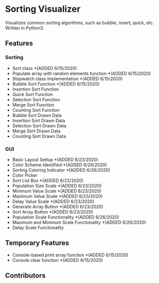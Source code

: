 # Sorting Visualizer

Visualizes common sorting algorithms, such as bubble, insert, quick, etc. Written in Python3.

## Features
  
  ### Sorting
  - Sort class *(ADDED 6/15/2020)
  - Populate array with random elements function *(ADDED 6/15/2020)
  - Stopwatch class implementation  *(ADDED 6/15/2020)
  - Bubble Sort Function *(ADDED 6/15/2020)
  - Insertion Sort Function
  - Quick Sort Function
  - Selection Sort Function
  - Merge Sort Function
  - Counting Sort Function
  - Bubble Sort Drawn Data
  - Insertion Sort Drawn Data
  - Selection Sort Drawn Data
  - Merge Sort Drawn Data
  - Counting Sort Drawn Data
  
  ### GUI
  - Basic Layout Settup *(ADDED 6/23/2020)
  - Color Scheme Identified *(ADDED 6/26/2020)
  - Sorting Coloring Indicator *(ADDED 6/26/2020)
  - Color Picker
  - Sort List Box *(ADDED 6/23/2020)
  - Population Size Scale *(ADDED 6/23/2020)
  - Minimum Value Scale *(ADDED 6/23/2020)
  - Maximum Value Scale *(ADDED 6/23/2020)
  - Delay Value Scale *(ADDED 6/23/2020)
  - Generate Array Button *(ADDED 6/23/2020)
  - Sort Array Button *(ADDED 6/23/2020)
  - Population Scale Functionality *(ADDED 6/26/2020)
  - Maximum and Minimum Scale Functionality *(ADDED 6/26/2020)
  - Delay Scale Functionality
  
## Temporary Features
  - Console-based print array function *(ADDED 6/15/2020)
  - Console clear function *(ADDED 6/15/2020)

## Contributors
